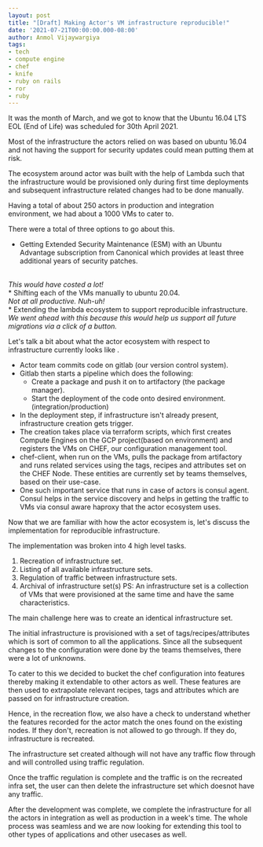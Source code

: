 ```yaml
---
layout: post
title: "[Draft] Making Actor's VM infrastructure reproducible!"
date: '2021-07-21T00:00:00.000-08:00'
author: Anmol Vijaywargiya
tags:
- tech
- compute engine
- chef
- knife
- ruby on rails
- ror
- ruby
---
```


It was the month of March, and we got to know that the Ubuntu 16.04 LTS EOL (End of Life) was scheduled for 30th April 2021.

Most of the infrastructure the actors relied on was based on ubuntu 16.04 and not having the support for security updates could mean putting 
them at risk. 

The ecosystem around actor was built with the help of Lambda such that the infrastructure would be provisioned only during first time deployments
and subsequent infrastructure related changes had to be done manually. 

Having a total of about 250 actors in production and integration environment, we had about a 1000 VMs to cater to.

There were a total of three options to go about this.
* Getting Extended Security Maintenance (ESM) with an Ubuntu Advantage subscription from
Canonical which provides at least three additional years of security patches. 
<br/>
<i>This would have costed a lot!</i>
<br/>
* Shifting each of the VMs manually to ubuntu 20.04. 
<br/>
<i>Not at all productive. Nuh-uh!</i>
<br/>
* Extending the lambda ecosystem to support reproducible infrastructure. 
<br/>
<i>We went ahead with this because this would help us support all future migrations via a click of a button.</i>
<br/>

Let's talk a bit about what the actor ecosystem with respect to infrastructure currently looks like .

* Actor team commits code on gitlab (our version control system).
* Gitlab then starts a pipeline which does the following:
    * Create a package and push it on to artifactory (the package manager).
    * Start the deployment of the code onto desired environment. (integration/production)
* In the deployment step, if infrastructure isn't already present, infrastructure creation gets trigger.
* The creation takes place via terraform scripts, which first creates Compute Engines on the GCP project(based on environment)
and registers the VMs on CHEF, our configuration management tool.
* chef-client, when run on the VMs, pulls the package from artifactory and runs related services using the tags, recipes and attributes set on the CHEF Node. 
These entities are currently set by teams themselves, based on their use-case.
* One such important service that runs in case of actors is consul agent. Consul helps in the service discovery and helps in getting the traffic to VMs via consul aware haproxy that the actor
ecosystem uses.

Now that we are familiar with how the actor ecosystem is, let's discuss the implementation for reproducible infrastructure.

The implementation was broken into 4 high level tasks.
1. Recreation of infrastructure set.
2. Listing of all available infrastructure sets.
3. Regulation of traffic between infrastructure sets.
4. Archival of infrastructure set(s)
PS: An infrastructure set is a collection of VMs that were provisioned at the same time and have the same characteristics.


The main challenge here was to create an identical infrastructure set. 

The initial infrastructure is provisioned with a set of tags/recipes/attributes which is sort of common to all the applications. Since all the subsequent changes
to the configuration were done by the teams themselves, there were a lot of unknowns. 

To cater to this we decided to bucket the chef configuration into features thereby making it extendable to other actors as well. 
These features are then used to extrapolate relevant recipes, tags and attributes which are passed on for infrastructure creation.

Hence, in the recreation flow, we also have a check to understand whether the features recorded for the actor match the ones
found on the existing nodes. 
If they don't, recreation is not allowed to go through. If they do, infrastructure is recreated.

The infrastructure set created although will not have any traffic flow through and will controlled using traffic regulation.

Once the traffic regulation is complete and the traffic is on the recreated infra set, the user can then delete the infrastructure set
which doesnot have any traffic.

After the development was complete, we complete the infrastructure for all the actors in integration as well as production in a week's time.
The whole process was seamless and we are now looking for extending this tool to other types of applications and other usecases as well.












 













   

